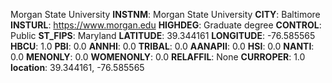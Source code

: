 
Morgan State University
**INSTNM**: Morgan State University 
**CITY**: Baltimore 
**INSTURL**: https://www.morgan.edu 
**HIGHDEG**: Graduate degree 
**CONTROL**: Public 
**ST_FIPS**: Maryland 
**LATITUDE**: 39.344161 
**LONGITUDE**: -76.585565 
**HBCU**: 1.0 
**PBI**: 0.0 
**ANNHI**: 0.0 
**TRIBAL**: 0.0 
**AANAPII**: 0.0 
**HSI**: 0.0 
**NANTI**: 0.0 
**MENONLY**: 0.0 
**WOMENONLY**: 0.0 
**RELAFFIL**: None 
**CURROPER**: 1.0 
**location**: 39.344161, -76.585565 